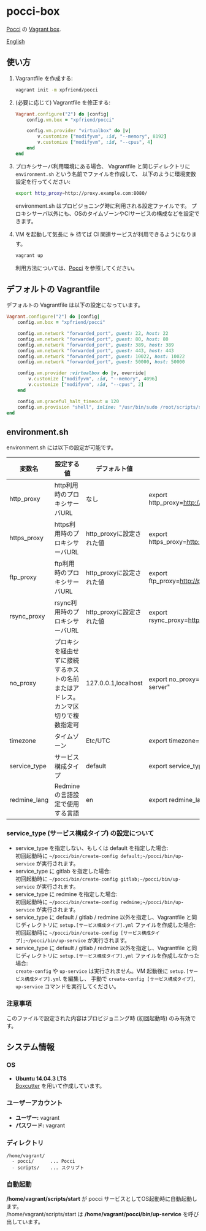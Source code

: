 pocci-box
=========

[Pocci](https://github.com/xpfriend/pocci) の [Vagrant box](https://atlas.hashicorp.com/xpfriend/boxes/pocci).

[English](./README.md)

使い方
------
1.  Vagrantfile を作成する:

    ```bash
    vagrant init -m xpfriend/pocci
    ```

2.  (必要に応じて) Vagrantfile を修正する:

    ```ruby
    Vagrant.configure("2") do |config|
        config.vm.box = "xpfriend/pocci"

        config.vm.provider "virtualbox" do |v|
            v.customize ["modifyvm", :id, "--memory", 8192]
            v.customize ["modifyvm", :id, "--cpus", 4]
        end
    end
    ```
    
3.  プロキシサーバ利用環境にある場合、
    Vagrantfile と同じディレクトリに `environment.sh` という名前でファイルを作成して、
    以下のように環境変数設定を行ってください:

    ```bash
    export http_proxy=http://proxy.example.com:8080/
    ```

    environment.sh はプロビジョニング時に利用される設定ファイルです。
    プロキシサーバ以外にも、OSのタイムゾーンやCIサービスの構成などを設定できます。

4.  VM を起動して気長に :coffee: 待てば CI 関連サービスが利用できるようになります。

    ```bash
    vagrant up
    ```

    利用方法については、[Pocci](https://github.com/xpfriend/pocci) を参照してください。


デフォルトの Vagrantfile
------------------------
デフォルトの Vagrantfile は以下の設定になっています。

```ruby
Vagrant.configure("2") do |config|
    config.vm.box = "xpfriend/pocci"

    config.vm.network "forwarded_port", guest: 22, host: 22
    config.vm.network "forwarded_port", guest: 80, host: 80
    config.vm.network "forwarded_port", guest: 389, host: 389
    config.vm.network "forwarded_port", guest: 443, host: 443
    config.vm.network "forwarded_port", guest: 10022, host: 10022
    config.vm.network "forwarded_port", guest: 50000, host: 50000

    config.vm.provider :virtualbox do |v, override|
        v.customize ["modifyvm", :id, "--memory", 4096]
        v.customize ["modifyvm", :id, "--cpus", 2]
    end

    config.vm.graceful_halt_timeout = 120
    config.vm.provision "shell", inline: "/usr/bin/sudo /root/scripts/setup.sh"
end
```

environment.sh
--------------
environment.sh には以下の設定が可能です。

変数名          | 設定する値                      | デフォルト値             | 記述例
--------------- | ------------------------------- | ------------------------ | -------------------------------------------------
http_proxy      | http利用時のプロキシサーバURL   | なし                     | export http_proxy=http://proxy.example.com:8080/
https_proxy     | https利用時のプロキシサーバURL  | http_proxyに設定された値 | export https_proxy=http://proxy.example.com:8080/
ftp_proxy       | ftp利用時のプロキシサーバURL    | http_proxyに設定された値 | export ftp_proxy=http://proxy.example.com:8080/
rsync_proxy     | rsync利用時のプロキシサーバURL  | http_proxyに設定された値 | export rsync_proxy=http://proxy.example.com:8080/
no_proxy        | プロキシを経由せずに接続するホストの名前またはアドレス。カンマ区切りで複数指定可 | 127.0.0.1,localhost | export no_proxy="127.0.0.1,localhost,my-server"
timezone        | タイムゾーン                    | Etc/UTC                  | export timezone=Asia/Tokyo
service_type    | サービス構成タイプ              | default                  | export service_type=redmine
redmine_lang    | Redmineの言語設定で使用する言語 | en                       | export redmine_lang=ja


### service_type  (サービス構成タイプ) の設定について
*   service_type を指定しない、もしくは default を指定した場合:  
    初回起動時に `~/pocci/bin/create-config default;~/pocci/bin/up-service` が実行されます。
*   service_type に gitlab を指定した場合:  
    初回起動時に `~/pocci/bin/create-config gitlab;~/pocci/bin/up-service` が実行されます。
*   service_type に redmine を指定した場合:  
    初回起動時に `~/pocci/bin/create-config redmine;~/pocci/bin/up-service` が実行されます。
*   service_type に default / gitlab / redmine 以外を指定し、Vagrantfile と同じディレクトリに `setup.[サービス構成タイプ].yml` ファイルを作成した場合:  
    初回起動時に `~/pocci/bin/create-config [サービス構成タイプ];~/pocci/bin/up-service` が実行されます。
*   service_type に default / gitlab / redmine 以外を指定し、Vagrantfile と同じディレクトリに `setup.[サービス構成タイプ].yml` ファイルを作成しなかった場合:  
    `create-config` や `up-service` は実行されません。VM 起動後に `setup.[サービス構成タイプ].yml` を編集し、
    手動で `create-config [サービス構成タイプ]`, `up-service` コマンドを実行してください。

### 注意事項
このファイルで設定された内容はプロビジョニング時 (初回起動時) のみ有効です。


システム情報
------------
### OS
*   **Ubuntu 14.04.3 LTS**  
    [Boxcutter](https://github.com/boxcutter/ubuntu) を用いて作成しています。

### ユーザーアカウント
*   **ユーザー:** vagrant
*   **パスワード:** vagrant

### ディレクトリ
```
/home/vagrant/
  - pocci/      ... Pocci
  - scripts/    ... スクリプト
```

### 自動起動
**/home/vagrant/scripts/start** が
pocci サービスとしてOS起動時に自動起動します。  
/home/vagrant/scripts/start
は **/home/vagrant/pocci/bin/up-service**
を呼び出しています。